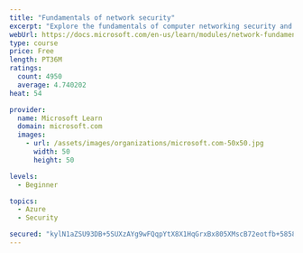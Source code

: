 ```yaml
---
title: "Fundamentals of network security"
excerpt: "Explore the fundamentals of computer networking security and monitoring."
webUrl: https://docs.microsoft.com/en-us/learn/modules/network-fundamentals-2/
type: course
price: Free
length: PT36M
ratings:
  count: 4950
  average: 4.740202
heat: 54

provider:
  name: Microsoft Learn
  domain: microsoft.com
  images:
    - url: /assets/images/organizations/microsoft.com-50x50.jpg
      width: 50
      height: 50

levels:
  - Beginner

topics:
  - Azure
  - Security

secured: "kylN1aZSU93DB+5SUXzAYg9wFQqpYtX8X1HqGrxBx805XMscB72eotfb+5858MlXRl5HcZCE5VGMUIoU6VionW++KP+IU1N0uVjkCnrA/LzzHh+jZMjXbZzmpTBEUTaZmao2aHXwq2HybX4gdiM1BcLTNsCccNv/U+8WrJAqTCCRxt1BKtCazDVuOeOXaSQ3BzQ5913iV8GPW6MRc3OTQDmH5w08QmYdhtW8X9QZgZJPTYQqkE5d8EwilLKbkOPu6yglsFTwR2MQymhqVIWxRPMNTPN5bddxws5QmxBr2iJZongovwW/1j2KnAMDJ9yMpEAqTbXvj4i2f0ZVGqhAQfj50/O2YoAQsxELF94vh8InpzjZg5W0QjOPAD6jOOEwGpcdzKlJJAdMfeNuZKxkZdUYPWh1KEGZzBk72tK92HQ=;pAWcJTp/4Aony9CiBTw5oQ=="
---
```


